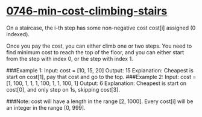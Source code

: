# [0746-min-cost-climbing-stairs](https://leetcode.com/problems/min-cost-climbing-stairs)

On a staircase, the i-th step has some non-negative cost cost[i] assigned (0 indexed).

Once you pay the cost, you can either climb one or two steps. You need to find minimum cost to reach the top of the floor, and you can either start from the step with index 0, or the step with index 1.

###Example 1:
Input: cost = [10, 15, 20]
Output: 15
Explanation: Cheapest is start on cost[1], pay that cost and go to the top.
###Example 2:
Input: cost = [1, 100, 1, 1, 1, 100, 1, 1, 100, 1]
Output: 6
Explanation: Cheapest is start on cost[0], and only step on 1s, skipping cost[3].

###Note:
cost will have a length in the range [2, 1000].
Every cost[i] will be an integer in the range [0, 999].
